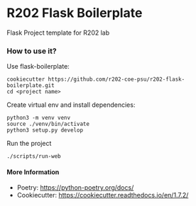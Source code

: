 # R202 Flask Boilerplate
Flask Project template for R202 lab

### How to use it?
Use flask-boilerplate:
```
cookiecutter https://github.com/r202-coe-psu/r202-flask-boilerplate.git
cd <project name>
```
Create virtual env and install dependencies:
```
python3 -m venv venv
source ./venv/bin/activate
python3 setup.py develop
```
Run the project
```
./scripts/run-web
```

#### More Information
- Poetry: https://python-poetry.org/docs/
- Cookiecutter: https://cookiecutter.readthedocs.io/en/1.7.2/
